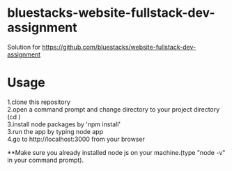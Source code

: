 # bluestacks-website-fullstack-dev-assignment
Solution for https://github.com/bluestacks/website-fullstack-dev-assignment


# Usage

  1.clone this repository<br/>
  2.open a command prompt and change directory to your project directory (cd <your project directory>)<br/>
  3.install node packages by 'npm install'<br/>
  3.run the app by typing node app<br/>
  4.go to http://localhost:3000 from your browser<br/>
  
**Make sure you already installed node js on your machine.(type "node -v" in your command prompt).
